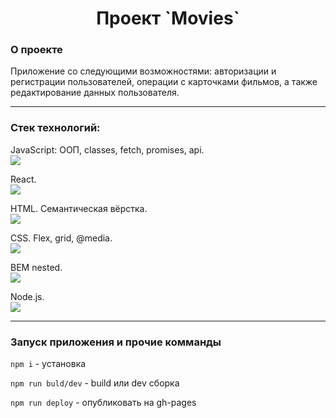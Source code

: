 <h1 align="center">Проект `Movies`</h1>

### О проекте

Приложение со следующими возможностями: авторизации и регистрации пользователей, операции с карточками фильмов, а также редактирование данных пользователя. 

---

### Стек технологий:

JavaScript: ООП, classes, fetch, promises, api.  
<img src="https://img.icons8.com/color/38/000000/javascript--v1.png"/>

React.  
 <img src="https://img.icons8.com/ultraviolet/38/000000/react--v1.png"/>  

HTML. Семантическая вёрстка.  
 <img src="https://img.icons8.com/color/36/000000/html-5--v1.png"/>  
 
 CSS. Flex, grid, @media.  
 <img src="https://img.icons8.com/color/36/000000/css3.png"/>  

 BEM nested.  
 <img src="https://img.icons8.com/office/30/000000/plugin.png"/>
 
 Node.js.  
 <img src="https://img.icons8.com/color/38/000000/nodejs.png"/>

---

### Запуск приложения и прочие комманды

`npm i` - установка

`npm run buld/dev` - build или dev сборка

`npm run deploy` - опубликовать на gh-pages


